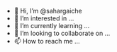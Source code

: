 - 👋 Hi, I’m @sahargaiche
- 👀 I’m interested in ...
- 🌱 I’m currently learning ...
- 💞️ I’m looking to collaborate on ...
- 📫 How to reach me ...

<!---
sahargaiche/sahargaiche is a ✨ special ✨ repository because its `README.md` (this file) appears on your GitHub profile.
You can click the Preview link to take a look at your changes.
--->
